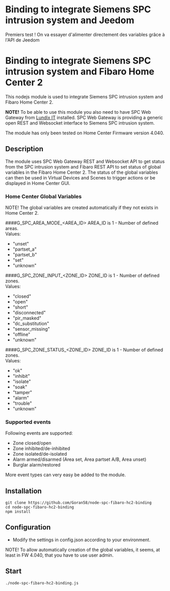 # Binding to integrate Siemens SPC intrusion system and Jeedom

Premiers test ! On va essayer d'alimenter directement des variables grâce à l'API de Jeedom

# Binding to integrate Siemens SPC intrusion system and Fibaro Home Center 2

This nodejs module is used to integrate Siemens SPC intrusion system and Fibaro Home Center 2. 

<b>NOTE!</b> To be able to use this module you also need to have SPC Web Gateway from [Lundix IT](http://forum.lundix.se) installed. SPC Web Gateway is providing a generic open REST and Websocket interface to Siemens SPC intrusion system.

The module has only been tested on Home Center Firmware version 4.040.

## Description
The module uses SPC Web Gateway REST and Websocket API to get status from the SPC intrusion system and Fibaro REST API to set status of global variables in the Fibaro Home Center 2. The status of the global variables can then be used in Virtual Devices and Scenes to trigger actions or be displayed in Home Center GUI.

### Home Center Global Variables
NOTE! The global variables are created automatically if they not exists in Home Center 2.

####G_SPC_AREA_MODE_&lt;AREA_ID&gt;
AREA_ID is 1 - Number of defined areas.<br>
Values:
- "unset"
- "partset_a"
- "partset_b"
- "set"
- "unknown"

####G_SPC_ZONE_INPUT_&lt;ZONE_ID&gt;
ZONE_ID is 1 - Number of defined zones.<br>
Values:
- "closed"
- "open"
- "short"
- "disconnected"
- "pir_masked"
- "dc_substitution"
- "sensor_missing"
- "offline"
- "unknown"

####G_SPC_ZONE_STATUS_&lt;ZONE_ID&gt;
ZONE_ID is 1 - Number of defined zones.<br>
Values:
- "ok"
- "inhibit"
- "isolate"
- "soak"
- "tamper"
- "alarm"
- "trouble"
- "unknown"

### Supported events
Following events are supported:
- Zone closed/open  
- Zone inhibited/de-inhibited  
- Zone isolated/de-isolated  
- Alarm armed/disarmed (Area set, Area partset A/B, Area unset)
- Burglar alarm/restored

More event types can very easy be added to the module.
  
## Installation
      
	git clone https://github.com/Goran58/node-spc-fibaro-hc2-binding
	cd node-spc-fibaro-hc2-binding
	npm install
	
## Configuration

- Modify the settings in config.json according to your environment.

NOTE! To allow automatically creation of the global variables, it seems, at least in FW 4.040, that you have to use user admin.

## Start
	./node-spc-fibaro-hc2-binding.js
